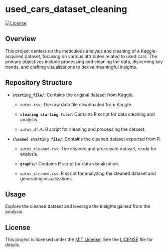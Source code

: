 # used_cars_dataset_cleaning

[![License](https://img.shields.io/badge/License-MIT-blue.svg)](LICENSE)

## Overview

This project centers on the meticulous analysis and cleaning of a Kaggle-acquired dataset, focusing on various attributes related to used cars. The primary objectives include processing and cleaning the data, discerning key trends, and crafting visualizations to derive meaningful insights.

## Repository Structure

- **`starting_file/`**: Contains the original dataset from Kaggle.
  - `autos.csv`: The raw data file downloaded from Kaggle.
 
  - **`cleaning starting file/`**: Contains R script for data cleaning and analysis.
  - `autos_df.R`: R script for cleaning and processing the dataset.

- **`cleaned starting file/`**: Contains the cleaned dataset exported from R.
  - `autos_cleaned.csv`: The cleaned and processed dataset, ready for analysis.
 
  - **`graphs/`**: Contains R script for data visualization.
  - `autos_cleaned.csv`: R script for analyzing the cleaned dataset and generating visualizations.


## Usage

Explore the cleaned dataset and leverage the insights gained from the analysis.

## License

This project is licensed under the [MIT License](LICENSE). See the [LICENSE](LICENSE) file for details.
